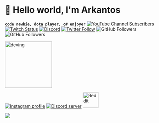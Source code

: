 # 👀 Hello world, I'm Arkantos
**`code newbie, dota player, c# enjoyer`**
[![YouTube Channel Subscribers](https://img.shields.io/youtube/channel/subscribers/UCxPD7bsocoAMq8Dj18kmGyQ?style=social)](https://youtube.com/mouredevapps?sub_confirmation=1)
[![Twitch Status](https://img.shields.io/twitch/status/arkantoskjm?style=social)](https://twitch.com/arkantoskjm)
[![Discord](https://img.shields.io/discord/729672926432985098?style=social&label=Discord&logo=discord)](https://discord.com/invite/kKSqTm3yRH)
[![Twitter Follow](https://img.shields.io/twitter/follow/mouredev?style=social)](https://twitter.com/arkantos)
![GitHub Followers](https://img.shields.io/github/followers/arkantoskjm?style=social)
![GitHub Followers](https://img.shields.io/github/stars/arkantoskjm?style=social)


<img src="https://media.giphy.com/media/v1.Y2lkPTc5MGI3NjExY254a3h4dmljbjlud2RtYjZ6djZhZHU2N29uajdjaGp6ZG44dWdoMSZlcD12MV9naWZzX3NlYXJjaCZjdD1n/bGgsc5mWoryfgKBx1u/giphy.gif" alt="deving" width="150" />
<p align="left">
  <a href="https://www.instagram.com/arkantoskjm/">
    <img alt="Instagram profile" title="Follow my instagram"
      src="https://custom-icon-badges.demolab.com/badge/Instagram-%23E4405F.svg?style=for-the-badge&logo=Instagram&logoColor=white" /></a>
  <a href="https://discord.com/invite/kKSqTm3yRH">
    <img alt="Discord server" title="discord"
      src="https://custom-icon-badges.demolab.com/badge/Discord-%235865F2.svg?style=for-the-badge&logo=discord&logoColor=white"/></a>     
  <a href="https://www.reddit.com">
    <img alt="Reddit"
      src="https://www.svgrepo.com/show/475675/reddit-color.svg" width="50"/></a>
</p>
<a href="https://www.reddit.com">
  <img src="https://img.shields.io/badge/Reddit-%23FF4500.svg?style=for-the-badge&logo=Reddit&logoColor=white" /></a>
